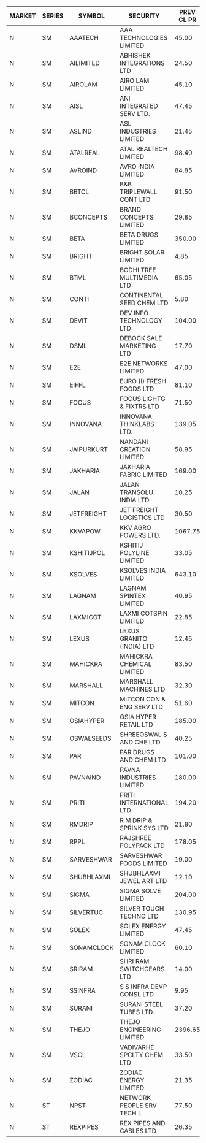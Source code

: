 


| MARKET | SERIES | SYMBOL | SECURITY | PREV CL PR | OPEN PRICE | HIGH PRICE | LOW PRICE | CLOSE PRICE | NET TRDVAL | NET TRDQTY | CORP IND | HI 52 WK | LO 52 WK |
| ----- | ----- | ----- | ----- | ----- | ----- | ----- | ----- | ----- | ----- | ----- | ----- | ----- | ----- |
| N | SM | AAATECH | AAA TECHNOLOGIES LIMITED | 45.00 | 45.25 | 45.25 | 44.00 | 44.00 | 1757700.00 | 39000 |  | 72.45 | 42.00 |
| N | SM | AILIMITED | ABHISHEK INTEGRATIONS LTD | 24.50 | 23.30 | 23.30 | 23.30 | 23.30 | 69900.00 | 3000 |  | 38.60 | 19.00 |
| N | SM | AIROLAM | AIRO LAM LIMITED | 45.10 | 45.60 | 47.75 | 45.00 | 45.00 | 963000.00 | 21000 |  | 59.00 | 19.25 |
| N | SM | AISL | ANI INTEGRATED SERV LTD. | 47.45 | 47.95 | 47.95 | 43.50 | 43.50 | 1149180.00 | 25200 |  | 55.40 | 18.10 |
| N | SM | ASLIND | ASL INDUSTRIES LIMITED | 21.45 | 20.40 | 20.40 | 20.40 | 20.40 | 163200.00 | 8000 |  | 23.00 | 5.00 |
| N | SM | ATALREAL | ATAL REALTECH LIMITED | 98.40 | 100.80 | 101.00 | 99.50 | 100.90 | 5285600.00 | 52800 |  | 101.00 | 30.95 |
| N | SM | AVROIND | AVRO INDIA LIMITED | 84.85 | 81.50 | 84.15 | 81.00 | 84.15 | 829600.00 | 10000 |  | 84.95 | 35.00 |
| N | SM | BBTCL | B&B TRIPLEWALL CONT LTD | 91.50 | 91.00 | 91.00 | 87.50 | 89.50 | 1341000.00 | 15000 |  | 99.30 | 27.20 |
| N | SM | BCONCEPTS | BRAND CONCEPTS LIMITED | 29.85 | 29.35 | 29.35 | 28.50 | 29.35 | 261600.00 | 9000 |  | 32.90 | 14.05 |
| N | SM | BETA | BETA DRUGS LIMITED | 350.00 | 350.00 | 351.00 | 350.00 | 350.70 | 1121360.00 | 3200 |  | 404.80 | 75.20 |
| N | SM | BRIGHT | BRIGHT SOLAR LIMITED | 4.85 | 4.85 | 4.90 | 4.75 | 4.85 | 305250.00 | 63000 |  | 15.55 | 4.75 |
| N | SM | BTML | BODHI TREE MULTIMEDIA LTD | 65.05 | 65.05 | 65.05 | 65.05 | 65.05 | 156120.00 | 2400 |  | 96.00 | 64.05 |
| N | SM | CONTI | CONTINENTAL SEED CHEM LTD | 5.80 | 5.80 | 5.80 | 5.80 | 5.80 | 19331.40 | 3333 |  | 14.60 | 5.20 |
| N | SM | DEVIT | DEV INFO TECHNOLOGY LTD | 104.00 | 115.00 | 115.00 | 115.00 | 115.00 | 172500.00 | 1500 |  | 139.55 | 85.00 |
| N | SM | DSML | DEBOCK SALE MARKETING LTD | 17.70 | 17.15 | 18.00 | 17.15 | 17.55 | 2615400.00 | 150000 |  | 21.95 | 5.75 |
| N | SM | E2E | E2E NETWORKS LIMITED | 47.00 | 45.05 | 46.75 | 45.00 | 46.00 | 551500.00 | 12000 |  | 61.30 | 25.00 |
| N | SM | EIFFL | EURO (I) FRESH FOODS LTD | 81.10 | 85.00 | 85.00 | 85.00 | 85.00 | 68000.00 | 800 |  | 129.40 | 64.80 |
| N | SM | FOCUS | FOCUS LIGHTG & FIXTRS LTD | 71.50 | 68.00 | 71.60 | 67.95 | 67.95 | 2699550.00 | 39000 |  | 71.90 | 18.05 |
| N | SM | INNOVANA | INNOVANA THINKLABS LTD. | 139.05 | 132.10 | 132.10 | 132.10 | 132.10 | 9114900.00 | 69000 |  | 210.95 | 70.25 |
| N | SM | JAIPURKURT | NANDANI CREATION LIMITED | 58.95 | 58.10 | 61.80 | 58.10 | 61.80 | 3888000.00 | 65000 |  | 61.80 | 7.65 |
| N | SM | JAKHARIA | JAKHARIA FABRIC LIMITED | 169.00 | 159.50 | 160.00 | 159.50 | 160.00 | 7663200.00 | 48000 |  | 215.05 | 140.00 |
| N | SM | JALAN | JALAN TRANSOLU. INDIA LTD | 10.25 | 10.75 | 10.75 | 10.75 | 10.75 | 129000.00 | 12000 |  | 10.75 | 2.75 |
| N | SM | JETFREIGHT | JET FREIGHT LOGISTICS LTD | 30.50 | 29.00 | 29.75 | 29.00 | 29.00 | 583000.00 | 20000 |  | 35.40 | 13.00 |
| N | SM | KKVAPOW | KKV AGRO POWERS LTD. | 1067.75 | 1121.10 | 1121.10 | 1121.10 | 1121.10 | 1121100.00 | 1000 |  | 1121.10 | 335.00 |
| N | SM | KSHITIJPOL | KSHITIJ POLYLINE LIMITED | 33.05 | 33.05 | 35.55 | 33.05 | 35.55 | 320087.60 | 9332 |  | 42.65 | 19.85 |
| N | SM | KSOLVES | KSOLVES INDIA LIMITED | 643.10 | 630.00 | 640.00 | 610.95 | 610.95 | 18457900.00 | 30000 |  | 1718.20 | 135.00 |
| N | SM | LAGNAM | LAGNAM SPINTEX LIMITED | 40.95 | 40.10 | 40.15 | 38.95 | 38.95 | 713400.00 | 18000 |  | 49.25 | 6.60 |
| N | SM | LAXMICOT | LAXMI COTSPIN LIMITED | 22.85 | 23.95 | 23.95 | 23.95 | 23.95 | 143700.00 | 6000 |  | 36.55 | 7.50 |
| N | SM | LEXUS | LEXUS GRANITO (INDIA) LTD | 12.45 | 11.90 | 11.90 | 11.90 | 11.90 | 11900.00 | 1000 |  | 22.50 | 7.20 |
| N | SM | MAHICKRA | MAHICKRA CHEMICAL LIMITED | 83.50 | 79.85 | 79.85 | 79.85 | 79.85 | 119775.00 | 1500 |  | 95.00 | 70.05 |
| N | SM | MARSHALL | MARSHALL MACHINES LTD | 32.30 | 34.95 | 34.95 | 30.00 | 32.85 | 955650.00 | 30000 |  | 43.15 | 6.70 |
| N | SM | MITCON | MITCON CON & ENG SERV LTD | 51.60 | 49.10 | 49.20 | 49.10 | 49.20 | 393000.00 | 8000 |  | 63.50 | 33.10 |
| N | SM | OSIAHYPER | OSIA HYPER RETAIL LTD | 185.00 | 185.00 | 185.00 | 185.00 | 185.00 | 74000.00 | 400 |  | 238.00 | 117.00 |
| N | SM | OSWALSEEDS | SHREEOSWAL S AND CHE LTD | 40.25 | 40.40 | 40.40 | 40.40 | 40.40 | 484800.00 | 12000 |  | 50.45 | 28.00 |
| N | SM | PAR | PAR DRUGS AND CHEM LTD | 101.00 | 100.00 | 105.00 | 98.00 | 105.00 | 1025900.00 | 10000 |  | 139.05 | 44.85 |
| N | SM | PAVNAIND | PAVNA INDUSTRIES LIMITED | 180.00 | 180.00 | 180.00 | 180.00 | 180.00 | 144000.00 | 800 |  | 215.00 | 165.05 |
| N | SM | PRITI | PRITI INTERNATIONAL LTD | 194.20 | 203.70 | 203.70 | 184.50 | 185.05 | 6292640.00 | 33600 |  | 203.70 | 66.80 |
| N | SM | RMDRIP | R M DRIP & SPRINK SYS LTD | 21.80 | 20.75 | 20.75 | 20.75 | 20.75 | 124500.00 | 6000 |  | 59.00 | 15.50 |
| N | SM | RPPL | RAJSHREE POLYPACK LTD | 178.05 | 174.00 | 174.00 | 165.00 | 166.30 | 4212000.00 | 25000 |  | 200.00 | 70.05 |
| N | SM | SARVESHWAR | SARVESHWAR FOODS LIMITED | 19.00 | 18.05 | 18.05 | 18.05 | 18.05 | 28880.00 | 1600 |  | 37.85 | 9.60 |
| N | SM | SHUBHLAXMI | SHUBHLAXMI JEWEL ART LTD | 12.10 | 12.10 | 12.10 | 12.10 | 12.10 | 12100.00 | 1000 |  | 29.90 | 11.20 |
| N | SM | SIGMA | SIGMA SOLVE LIMITED | 204.00 | 214.20 | 214.20 | 214.20 | 214.20 | 642600.00 | 3000 |  | 254.65 | 33.80 |
| N | SM | SILVERTUC | SILVER TOUCH TECHNO LTD | 130.95 | 130.25 | 142.00 | 130.05 | 136.50 | 2790650.00 | 21000 |  | 145.00 | 72.00 |
| N | SM | SOLEX | SOLEX ENERGY LIMITED | 47.45 | 49.75 | 49.80 | 49.75 | 49.80 | 298600.00 | 6000 |  | 68.45 | 22.40 |
| N | SM | SONAMCLOCK | SONAM CLOCK LIMITED | 60.10 | 62.00 | 62.00 | 60.00 | 60.10 | 1092600.00 | 18000 |  | 66.00 | 39.00 |
| N | SM | SRIRAM | SHRI RAM SWITCHGEARS LTD | 14.00 | 14.35 | 14.35 | 14.35 | 14.35 | 86100.00 | 6000 |  | 18.50 | 11.20 |
| N | SM | SSINFRA | S S INFRA DEVP CONSL LTD | 9.95 | 9.50 | 9.50 | 9.50 | 9.50 | 28500.00 | 3000 |  | 10.20 | 5.65 |
| N | SM | SURANI | SURANI STEEL TUBES LTD. | 37.20 | 39.05 | 39.05 | 39.05 | 39.05 | 390500.00 | 10000 |  | 39.05 | 17.35 |
| N | SM | THEJO | THEJO ENGINEERING LIMITED | 2396.65 | 2325.00 | 2350.00 | 2325.00 | 2328.10 | 10930320.00 | 4700 | XD | 2999.95 | 585.00 |
| N | SM | VSCL | VADIVARHE SPCLTY CHEM LTD | 33.50 | 32.00 | 35.05 | 32.00 | 35.05 | 201150.00 | 6000 |  | 35.05 | 7.70 |
| N | SM | ZODIAC | ZODIAC ENERGY LIMITED | 21.35 | 22.40 | 22.40 | 22.40 | 22.40 | 268800.00 | 12000 |  | 23.75 | 11.50 |
| N | ST | NPST | NETWORK PEOPLE SRV TECH L | 77.50 | 77.25 | 77.50 | 76.75 | 76.75 | 2587600.00 | 33600 |  | 83.95 | 72.35 |
| N | ST | REXPIPES | REX PIPES AND CABLES LTD | 26.35 | 26.10 | 26.55 | 26.10 | 26.25 | 1150800.00 | 44000 |  | 28.00 | 25.50 |



